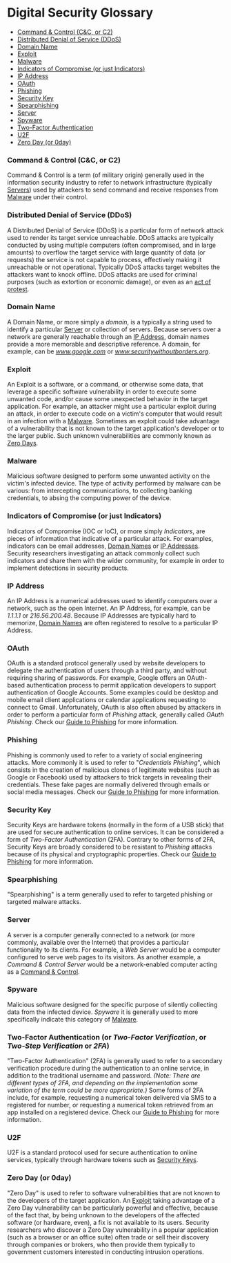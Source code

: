 # Digital Security Glossary

- [Command & Control (C&C, or C2)](#cnc)
- [Distributed Denial of Service (DDoS)](#ddos)
- [Domain Name](#domain)
- [Exploit](#exploit)
- [Malware](#malware)
- [Indicators of Compromise (or just Indicators)](#ioc)
- [IP Address](#ip)
- [OAuth](#oauth)
- [Phishing](#phishing)
- [Security Key](#security-key)
- [Spearphishing](#spearphishing)
- [Server](#server)
- [Spyware](#spyware)
- [Two-Factor Authentication](#2fa)
- [U2F](#u2f)
- [Zero Day (or 0day)](#0day)

### <a name="cnc"></a>Command & Control (C&C, or C2)
Command & Control is a term (of military origin) generally used in the information security industry to refer to network infrastructure (typically [Servers](#server)) used by attackers to send command and receive responses from [Malware](#malware) under their control.

### <a name="ddos"></a>Distributed Denial of Service (DDoS)
A Distributed Denial of Service (DDoS) is a particular form of network attack used to render its target service unreachable. DDoS attacks are typically conducted by using multiple computers (often compromised, and in large amounts) to overflow the target service with large quantity of data (or requests) the service is not capable to process, effectively making it unreachable or not operational. Typically DDoS attacks target websites the attackers want to knock offline. DDoS attacks are used for criminal purposes (such as extortion or economic damage), or even as an [act of protest](https://www.schneier.com/blog/archives/2013/05/ddos_as_civil_d.html).

### <a name="domain"></a>Domain Name
A Domain Name, or more simply a *domain*, is a typically a string used to identify a particular [Server](#server) or collection of servers. Because servers over a network are generally reachable through an [IP Address](#ip), domain names provide a more memorable and descriptive reference. A domain, for example, can be *www.google.com* or *www.securitywithoutborders.org*.

### <a name="exploit"></a>Exploit
An Exploit is a software, or a command, or otherwise some data, that leverage a specific software vulnerability in order to execute some unwanted code, and/or cause some unexpected behavior in the target application. For example, an attacker might use a particular exploit during an attack, in order to execute code on a victim's computer that would result in an infection with a [Malware](#malware). Sometimes an exploit could take advantage of a vulnerability that is not known to the target application's developer or to the larger public. Such unknown vulnerabilities are commonly known as [Zero Days](#0day).

### <a name="malware"></a>Malware
Malicious software designed to perform some unwanted activity on the victim's infected device. The type of activity performed by malware can be various: from intercepting communications, to collecting banking credentials, to absing the computing power of the device.

### <a name="ioc"></a>Indicators of Compromise (or just Indicators)
Indicators of Compromise (IOC or IoC), or more simply *Indicators*, are pieces of information that indicative of a particular attack. For examples, indicators can be email addresses, [Domain Names](#domain) or [IP Addresses](#ip). Security researchers investigating an attack commonly collect such indicators and share them with the wider community, for example in order to implement detections in security products.

### <a name="ip"></a>IP Address
An IP Address is a numerical addresses used to identify computers over a network, such as the open Internet. An IP Address, for example, can be *1.1.1.1* or *216.56.200.48*. Because IP Addresses are typically hard to memorize, [Domain Names](#domain) are often registered to resolve to a particular IP Address.

### <a name="oauth"></a>OAuth
OAuth is a standard protocol generally used by website developers to delegate the authentication of users through a third party, and without requiring sharing of passwords. For example, Google offers an OAuth-based authentication process to permit application developers to support authentication of Google Accounts. Some examples could be desktop and mobile email client applications or calendar applications requesting to connect to Gmail. Unfortunately, OAuth is also often abused by attackers in order to perform a particular form of *Phishing* attack, generally called *OAuth Phishing*. Check our [Guide to Phishing](https://guides.securitywithoutborders.org/guide-to-phishing/) for more information.

### <a name="phishing"></a>Phishing
Phishing is commonly used to refer to a variety of social engineering attacks. More commonly it is used to refer to "*Credentials Phishing*", which consists in the creation of malicious clones of legitimate websites (such as Google or Facebook) used by attackers to trick targets in revealing their credentials. These fake pages are normally delivered through emails or social media messages. Check our [Guide to Phishing](https://guides.securitywithoutborders.org/guide-to-phishing/) for more information.

### <a name="security-key"></a>Security Key
Security Keys are hardware tokens (normally in the form of a USB stick) that are used for secure authentication to online services. It can be considered a form of *Two-Factor Authentication* (2FA). Contrary to other forms of 2FA, Security Keys are broadly considered to be resistant to *Phishing* attacks because of its physical and cryptographic properties. Check our [Guide to Phishing](https://guides.securitywithoutborders.org/guide-to-phishing/) for more information.

### <a name="spearphishing"></a>Spearphishing
"Spearphishing" is a term generally used to refer to targeted phishing or targeted malware attacks.

### <a name="server"></a>Server
A server is a computer generally connected to a network (or more commonly, available over the Internet) that provides a particular functionality to its clients. For example, a *Web Server* would be a computer configured to serve web pages to its visitors. As another example, a *Command & Control Server* would be a network-enabled computer acting as a [Command & Control](#cnc).

### <a name="spyware"></a>Spyware
Malicious software designed for the specific purpose of silently collecting data from the infected device. *Spyware* it is generally used to more specifically indicate this category of [Malware](#malware).

### <a name="2fa"></a>Two-Factor Authentication (or *Two-Factor Verification*, or *Two-Step Verification* or *2FA*)
"Two-Factor Authentication" (2FA) is generally used to refer to a secondary verification procedure during the authentication to an online service, in addition to the traditional username and password. *(Note: There are different types of 2FA, and depending on the implementation some variation of the term could be more appropriate.)* Some forms of 2FA include, for example, requesting a numerical token delivered via SMS to a registered for number, or requesting a numerical token retrieved from an app installed on a registered device. Check our [Guide to Phishing](https://guides.securitywithoutborders.org/guide-to-phishing/) for more information.

### <a name="u2f"></a>U2F
U2F is a standard protocol used for secure authentication to online services, typically through hardware tokens such as [Security Keys](#security-key).

### <a name="0day"></a>Zero Day (or 0day)
"Zero Day" is used to refer to software vulnerabilities that are not known to the developers of the target application. An [Exploit](#exploit) taking advantage of a Zero Day vulnerability can be particularly powerful and effective, because of the fact that, by being unknown to the developers of the affected software (or hardware, even), a fix is not available to its users. Security researchers who discover a Zero Day vulnerability in a popular application (such as a browser or an office suite) often trade or sell their discovery through companies or brokers, who then provide them typically to government customers interested in conducting intrusion operations.
